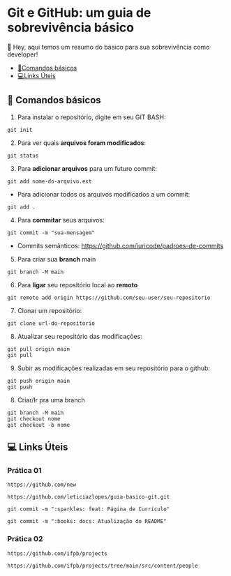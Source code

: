 # Git e GitHub: um guia de sobrevivência básico	
👀 Hey, aqui temos um resumo do básico para sua sobrevivência como developer!

* [🚀Comandos básicos](#-comandos-básicos)
* [💻Links Úteis](#links-úteis)

## 🚀 Comandos básicos

1. Para instalar o repositório, digite em seu GIT BASH:

```
git init
```

2. Para ver quais **arquivos foram modificados**:

```
git status
```

3. Para **adicionar arquivos** para um futuro commit:

```
git add nome-do-arquivo.ext
```

- Para adicionar todos os arquivos modificados a um commit:

```
git add .
```

4. Para **commitar** seus arquivos:

```
git commit -m "sua-mensagem"
```
- Commits semânticos: https://github.com/iuricode/padroes-de-commits
  

5. Para criar sua **branch** main
```
git branch -M main
```

6. Para **ligar** seu repositório local ao **remoto**
```
git remote add origin https://github.com/seu-user/seu-repositorio
```

7. Clonar um repositório:
```
git clone url-do-repositorio
```

8. Atualizar seu repositório das modificações:
```
git pull origin main
git pull
```

9. Subir as modificações realizadas em seu repositório para o github:
```
git push origin main
git push
```

8. Criar/Ir pra uma branch
```
git branch -M main
git checkout nome
git checkout -b nome
```

## 💻 Links Úteis
### Prática 01
```
https://github.com/new

https://github.com/leticiazlopes/guia-basico-git.git

git commit -m ":sparkles: feat: Página de Currículo"

git commit -m ":books: docs: Atualização do README"

```

### Prática 02
```
https://github.com/ifpb/projects

https://github.com/ifpb/projects/tree/main/src/content/people

```